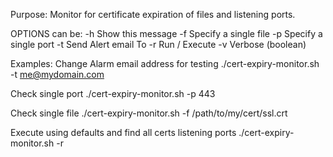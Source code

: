 Purpose:  Monitor for certificate expiration of files and listening ports.


OPTIONS can be:
    -h      Show this message
    -f      Specify a single file
    -p      Specify a single port
    -t      Send Alert email To
    -r      Run / Execute
    -v      Verbose (boolean)

Examples:
  Change Alarm email address for testing
    ./cert-expiry-monitor.sh -t me@mydomain.com

  Check single port
    ./cert-expiry-monitor.sh -p 443

  Check single file
    ./cert-expiry-monitor.sh -f /path/to/my/cert/ssl.crt

  Execute using defaults and find all certs listening ports
    ./cert-expiry-monitor.sh -r


